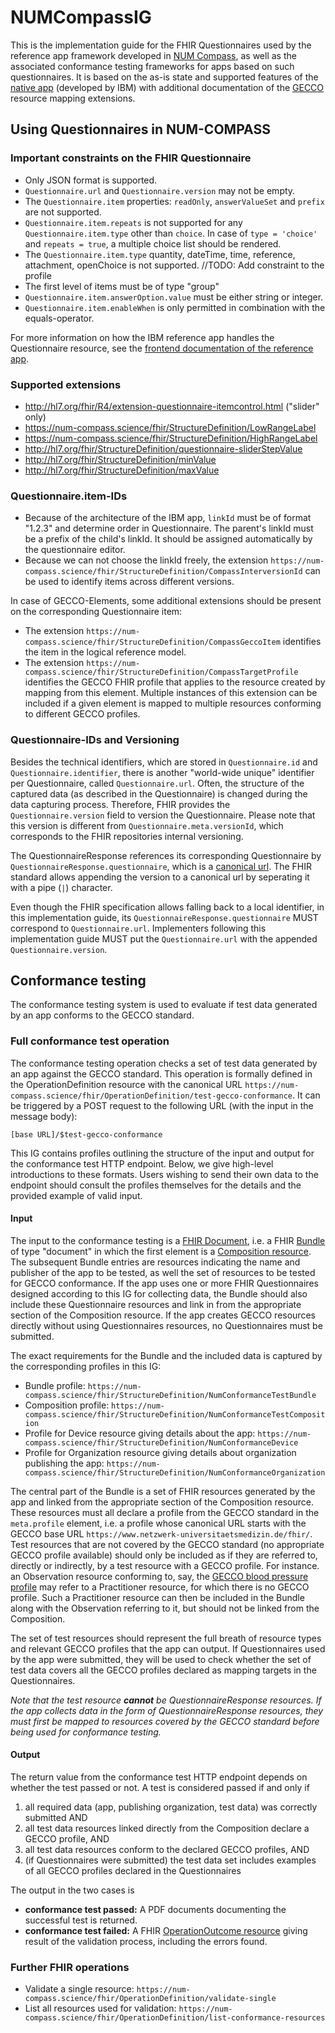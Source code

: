 # NUMCompassIG

This is the implementation guide for the FHIR Questionnaires used by the reference app framework developed in [NUM Compass](https://num-compass.science/de/), as well as the associated conformance testing frameworks for apps based on such questionnaires. It is based on the as-is state and supported features of the [native app](https://github.com/NUMde/compass-numapp-frontend) (developed by IBM) with additional documentation of the [GECCO](https://simplifier.net/ForschungsnetzCovid-19/) resource mapping extensions.

## Using Questionnaires in NUM-COMPASS
### Important constraints on the FHIR Questionnaire 

* Only JSON format is supported.
* `Questionnaire.url` and `Questionnaire.version` may not be empty. 
* The `Questionnaire.item` properties: `readOnly`, `answerValueSet` and `prefix` are not supported.
* `Questionnaire.item.repeats` is not supported for any `Questionnaire.item.type` other than `choice`. In case of `type = 'choice'` and `repeats = true`, a multiple choice list should be rendered.
* The `Questionnaire.item.type` quantity, dateTime, time, reference, attachment, openChoice is not supported. //TODO: Add constraint to the profile
* The first level of items must be of type "group"
* `Questionnaire.item.answerOption.value` must be either string or integer.
* `Questionnaire.item.enableWhen` is only permitted in combination with the equals-operator.

For more information on how the IBM reference app handles the Questionnaire resource, see the [frontend documentation of the reference app](https://github.com/NUMde/compass-numapp-frontend/tree/main/docs/questionnaireRendering).

### Supported extensions
* http://hl7.org/fhir/R4/extension-questionnaire-itemcontrol.html ("slider" only)
* https://num-compass.science/fhir/StructureDefinition/LowRangeLabel
* https://num-compass.science/fhir/StructureDefinition/HighRangeLabel
* http://hl7.org/fhir/StructureDefinition/questionnaire-sliderStepValue
* http://hl7.org/fhir/StructureDefinition/minValue
* http://hl7.org/fhir/StructureDefinition/maxValue

### Questionnaire.item-IDs 

* Because of the architecture of the IBM app, `linkId` must be of format "1.2.3" and determine order in Questionnaire. The parent's linkId must be a prefix of the child's linkId. It should be assigned automatically by the questionnaire editor.
* Because we can not choose the linkId freely, the extension `https://num-compass.science/fhir/StructureDefinition/CompassInterversionId` can be used to identify items across different versions.

In case of GECCO-Elements, some additional extensions should be present on the corresponding Questionnaire item:

* The extension `https://num-compass.science/fhir/StructureDefinition/CompassGeccoItem` identifies the item in the logical reference model.
* The extension `https://num-compass.science/fhir/StructureDefinition/CompassTargetProfile` identifies the GECCO FHIR profile that applies to the resource created by mapping from this element. Multiple instances of this extension can be included if a given element is mapped to multiple resources conforming to different GECCO profiles.


### Questionnaire-IDs and Versioning

Besides the technical identifiers, which are stored in `Questionnaire.id` and `Questionnaire.identifier`, there is another "world-wide unique" identifier per Questionnaire, called `Questionnaire.url`. Often, the structure of the captured data (as described in the Questionnaire) is changed during the data capturing process. Therefore, FHIR provides the `Questionnaire.version` field to version the Questionnaire. Please note that this version is different from `Questionnaire.meta.versionId`, which corresponds to the FHIR repositories internal versioning.

The QuestionnaireResponse references its corresponding Questionnaire by `QuestionnaireResponse.questionnaire`, which is a [canonical url](https://www.hl7.org/fhir/r4/references.html#canonical). The FHIR standard allows appending the version to a canonical url by seperating it with a pipe (`|`) character. 

Even though the FHIR specification allows falling back to a local identifier, in this implementation guide, its `QuestionnaireResponse.questionnaire` MUST correspond to `Questionnaire.url`. Implementers following this implementation guide MUST put the `Questionnaire.url` with the appended `Questionnaire.version`.

## Conformance testing

The conformance testing system is used to evaluate if test data generated by an app conforms to the GECCO standard.

### Full conformance test operation

The conformance testing operation checks a set of test data generated by an app against the GECCO standard. This operation is formally defined in the OperationDefinition resource with the canonical URL `https://num-compass.science/fhir/OperationDefinition/test-gecco-conformance`. It can be triggered by a POST request to the following URL (with the input in the message body):

```
[base URL]/$test-gecco-conformance
```

This IG contains profiles outlining the structure of the input and output for the conformance test HTTP endpoint. Below, we give high-level introductions to these formats. Users wishing to send their own data to the endpoint should consult the profiles themselves for the details and the provided example of valid input.

#### Input

The input to the conformance testing is a [FHIR Document](https://www.hl7.org/fhir/r4/documents.html), i.e. a FHIR [Bundle](https://www.hl7.org/fhir/r4/bundle.html) of type "document" in which the first element is a [Composition resource](https://www.hl7.org/fhir/r4/composition.html). The subsequent Bundle entries are resources indicating the name and publisher of the app to be tested, as well the set of resources to be tested for GECCO conformance. If the app uses one or more FHIR Questionnaires designed according to this IG for collecting data, the Bundle should also include these Questionnaire resources and link in from the appropriate section of the Composition resource. If the app creates GECCO resources directly without using Questionnaires resources, no Questionnaires must be submitted.

The exact requirements for the Bundle and the included data is captured by the corresponding profiles in this IG:

* Bundle profile: `https://num-compass.science/fhir/StructureDefinition/NumConformanceTestBundle`
* Composition profile: `https://num-compass.science/fhir/StructureDefinition/NumConformanceTestComposition`
* Profile for Device resource giving details about the app: `https://num-compass.science/fhir/StructureDefinition/NumConformanceDevice`
* Profile for Organization resource giving details about organization publishing the app: `https://num-compass.science/fhir/StructureDefinition/NumConformanceOrganization`

The central part of the Bundle is a set of FHIR resources generated by the app and linked from the appropriate section of the Composition resource. These resources must all declare a profile from the GECCO standard in the `meta.profile` element, i.e. a profile whose canonical URL starts with the GECCO base URL `https://www.netzwerk-universitaetsmedizin.de/fhir/`. Test resources that are not covered by the GECCO standard (no appropriate GECCO profile available) should only be included as if they are referred to, directly or indirectly, by a test resource with a GECCO profile. For instance. an Observation resource conforming to, say, the [GECCO blood pressure profile](https://simplifier.net/forschungsnetzcovid-19/bloodpressure) may refer to a Practitioner resource, for which there is no GECCO profile. Such a Practitioner resource can then be included in the Bundle along with the Observation referring to it, but should not be linked from the Composition.

The set of test resources should represent the full breath of resource types and relevant GECCO profiles that the app can output. If Questionnaires used by the app were submitted, they will be used to check whether the set of test data covers all the GECCO profiles declared as mapping targets in the Questionnaires.

_Note that the test resource **cannot** be QuestionnaireResponse resources. If the app collects data in the form of QuestionnaireResponse resources, they must first be mapped to resources covered by the GECCO standard before being used for conformance testing._

#### Output

The return value from the conformance test HTTP endpoint depends on whether the test passed or not. A test is considered passed if and only if

1. all required data (app, publishing organization, test data) was correctly submitted  AND
2. all test data resources linked directly from the Composition declare a GECCO profile, AND
3. all test data resources conform to the declared GECCO profiles, AND
4. (if Questionnaires were submitted) the test data set includes examples of all GECCO profiles declared in the Questionnaires

The output in the two cases is

* **conformance test passed:** A PDF documents documenting the successful test is returned.
* **conformance test failed:** A FHIR [OperationOutcome resource](https://www.hl7.org/fhir/r4/operationoutcome.html) giving result of the validation process, including the errors found.

### Further FHIR operations

* Validate a single resource: `https://num-compass.science/fhir/OperationDefinition/validate-single`
* List all resources used for validation: `https://num-compass.science/fhir/OperationDefinition/list-conformance-resources`
